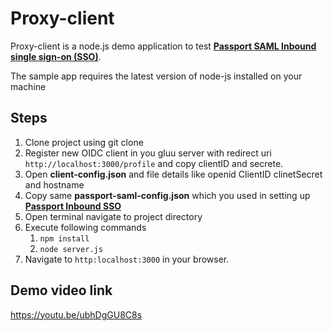 # Proxy-client


Proxy-client is a node.js demo application to test [**Passport SAML Inbound single sign-on (SSO)**](https://github.com/GluuFederation/gluu-passport/wiki/Passport-Inbound-SSO). 

The sample app requires the latest version of node-js installed on your machine 


## Steps

1. Clone project using git clone
1. Register new OIDC client in you gluu server with redirect uri `http://localhost:3000/profile` and copy clientID and secrete.
1. Open **client-config.json** and file details like openid ClientID clinetSecret and hostname
1. Copy same **passport-saml-config.json** which you used in setting up [**Passport Inbound SSO**](https://github.com/GluuFederation/gluu-passport/wiki/Passport-Inbound-SSO) 
1. Open terminal navigate to project directory
1. Execute following commands 
    1. `npm install`
    1.  `node server.js`
1. Navigate to `http:localhost:3000` in your browser.


## Demo video link 
https://youtu.be/ubhDgGU8C8s
